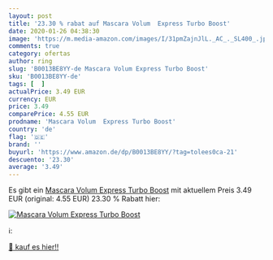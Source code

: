 ```yaml
---
layout: post
title: '23.30 % rabat auf Mascara Volum  Express Turbo Boost'
date: 2020-01-26 04:38:30
image: 'https://m.media-amazon.com/images/I/31pmZajnJlL._AC_._SL400_.jpg'
comments: true
category: ofertas
author: ring
slug: 'B0013BE8YY-de Mascara Volum Express Turbo Boost'
sku: 'B0013BE8YY-de'
tags: [  ]
actualPrice: 3.49 EUR
currency: EUR
price: 3.49
comparePrice: 4.55 EUR
prodname: 'Mascara Volum  Express Turbo Boost'
country: 'de'
flag: '🇩🇪'
brand: ''
buyurl: 'https://www.amazon.de/dp/B0013BE8YY/?tag=tolees0ca-21'
descuento: '23.30'
average: '3.49'
---
```


Es gibt ein [Mascara Volum  Express Turbo Boost](https://www.amazon.de/dp/B0013BE8YY/?tag=tolees0ca-21) mit aktuellem Preis 3.49 EUR (original: 4.55 EUR) 23.30 % Rabatt hier:

[![Mascara Volum  Express Turbo Boost](https://m.media-amazon.com/images/I/31pmZajnJlL._AC_._SL400_.jpg)](https://www.amazon.de/dp/B0013BE8YY/?tag=tolees0ca-21)

ℹ️:


[🛒 kauf es hier!!](https://www.amazon.de/dp/B0013BE8YY/?tag=tolees0ca-21)
